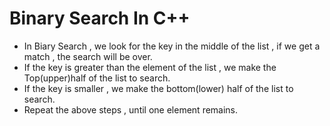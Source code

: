 # Binary Search In C++
- In Biary Search , we look for the key in the middle of the list , if we get a match , the search will be over.
- If the key is greater than the element of the list , we make the Top(upper)half of the list to search.
- If the key is smaller , we make the bottom(lower) half of the list to search.
- Repeat the above steps , until one element remains.